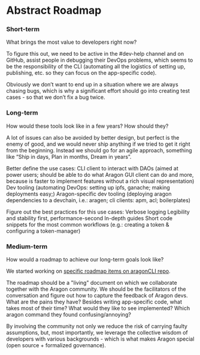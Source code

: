 # Abstract Roadmap
### Short-term

What brings the most value to developers right now?

To figure this out, we need to be active in the #dev-help channel and on GitHub, assist people in debugging their DevOps problems, which seems to be the responsibility of the CLI (automating all the logistics of setting up, publishing, etc. so they can focus on the app-specific code).

Obviously we don’t want to end up in a situation where we are always chasing bugs, which is why a significant effort should go into creating test cases - so that we don’t fix a bug twice.
### Long-term

How would these tools look like in a few years? How should they?

A lot of issues can also be avoided by better design, but perfect is the enemy of good, and we would never ship anything if we tried to get it right from the beginning. Instead we should go for an agile approach, something like “Ship in days, Plan in months, Dream in years”.

Better define the use cases:
CLI client to interact with DAOs (aimed at power users; should be able to do what Aragon GUI client can do and more, because is faster to implement features without a rich visual representation)
Dev tooling (automating DevOps: setting up ipfs, ganache; making deployments easy;)
Aragon-specific dev tooling (deploying aragon dependencies to a devchain, i.e.: aragen; cli clients: apm, acl; boilerplates)

Figure out the best practices for this use cases:
Verbose logging
Legibility and stability first, performance-second
In-depth guides
Short code snippets for the most common workflows (e.g.: creating a token & configuring a token-manager)
### Medium-term

How would a roadmap to achieve our long-term goals look like?

We started working on [specific roadmap items on aragonCLI repo](https://github.com/aragon/aragon-cli/blob/master/ROADMAP.md).

The roadmap should be a "living" document on which we collaborate together with the Aragon community. We should be the facilitators of the conversation and figure out how to capture the feedback of Aragon devs. What are the pains they have? Besides writing app-specific code, what takes most of their time? What would they like to see implemented? Which aragon command they found confusing/annoying?

By involving the community not only we reduce the risk of carrying faulty assumptions, but, most importantly, we leverage the collective wisdom of developers with various backgrounds - which is what makes Aragon special (open source + formalized governance).
